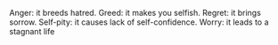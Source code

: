 Anger: it breeds hatred.
Greed: it makes you selfish.
Regret: it brings sorrow.
Self-pity: it causes lack of self-confidence.
Worry: it leads to a stagnant life
